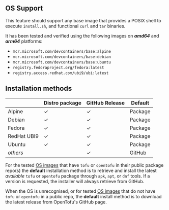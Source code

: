 <!-- markdownlint-disable MD041 -->
## OS Support

This feature should support any base image that provides a POSIX shell to execute `install.sh`, and functional `curl` and `tar` binaries.

It has been tested and verified using the following images on ***amd64*** and ***arm64*** platforms:

* `mcr.microsoft.com/devcontainers/base:alpine`
* `mcr.microsoft.com/devcontainers/base:debian`
* `mcr.microsoft.com/devcontainers/base:ubuntu`
* `registry.fedoraproject.org/fedora:latest`
* `registry.access.redhat.com/ubi9/ubi:latest`

## Installation methods

| |Distro package|GitHub Release|Default|
|-|----|--------------|-------|
|Alpine| &check; | &check; | Package |
|Debian| &check; | &check; | Package |
|Fedora| &check; | &check; | Package |
|RedHat UBI9| &check; | &check; | Package |
|Ubuntu| &check; | &check; | Package |
|*others*| | &check; | GitHub |

For the tested [OS images](#os-support) that have `tofu` or `opentofu` in their public package repo(s) the **default**
installation method is to retrieve and install the latest *available* `tofu` or `opentofu` package through `apk`, `apt`,
or `dnf` tools. If a version is requested, the installer will always retrieve from GitHub.

When the OS is unrecognised, or for tested [OS images](#os-support) that do not have `tofu` or `opentofu` in a public
repo, the **default** install method is to download the latest release from OpenTofu's GitHub page.
